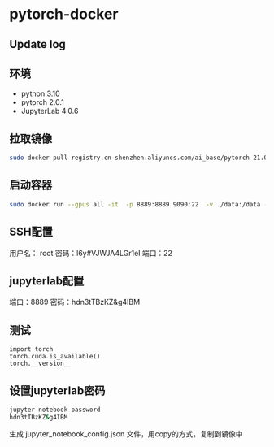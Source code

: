 # pytorch-docker

## Update log
## 环境
- python 3.10 
- pytorch 2.0.1
- JupyterLab 4.0.6

## 拉取镜像
```bash
sudo docker pull registry.cn-shenzhen.aliyuncs.com/ai_base/pytorch-21.07-py3:101
```

## 启动容器
```bash
sudo docker run --gpus all -it  -p 8889:8889 9090:22  -v ./data:/data --rm registry.cn-shenzhen.aliyuncs.com/ai_base/pytorch-21.07-py3:101
```

## SSH配置
用户名： root
密码：l6y#VJWJA4LGr1eI
端口：22

## jupyterlab配置
端口：8889
密码：hdn3tTBzKZ&g4IBM


## 测试
```vim
import torch
torch.cuda.is_available()
torch.__version__
```


## 设置jupyterlab密码
```bash
jupyter notebook password
hdn3tTBzKZ&g4IBM
```
生成 jupyter_notebook_config.json 文件，用copy的方式，复制到镜像中